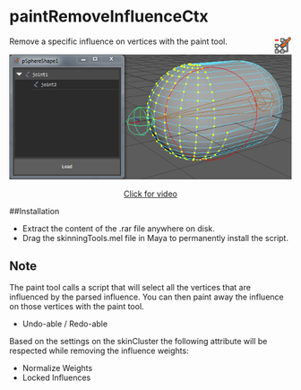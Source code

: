 # paintRemoveInfluenceCtx
<img align="right" src="../../../icons/ST_paintRemoveInfluenceCtx.png?raw=true">
Remove a specific influence on vertices with the paint tool.
<p align="center"><img src="../../../docs/_images/paintRemoveInfluenceExample.png?raw=true"></p>
<a href="https://vimeo.com/122189210" target="_blank"><p align="center">Click for video</p></a>

##Installation
* Extract the content of the .rar file anywhere on disk.
* Drag the skinningTools.mel file in Maya to permanently install the script.

## Note
The paint tool calls a script that will select all the vertices that are influenced by the parsed influence. You can then paint away the influence on those vertices with the paint tool.
* Undo-able / Redo-able
        
Based on the settings on the skinCluster the following attribute will be respected while removing the influence weights:
* Normalize Weights
* Locked Influences
